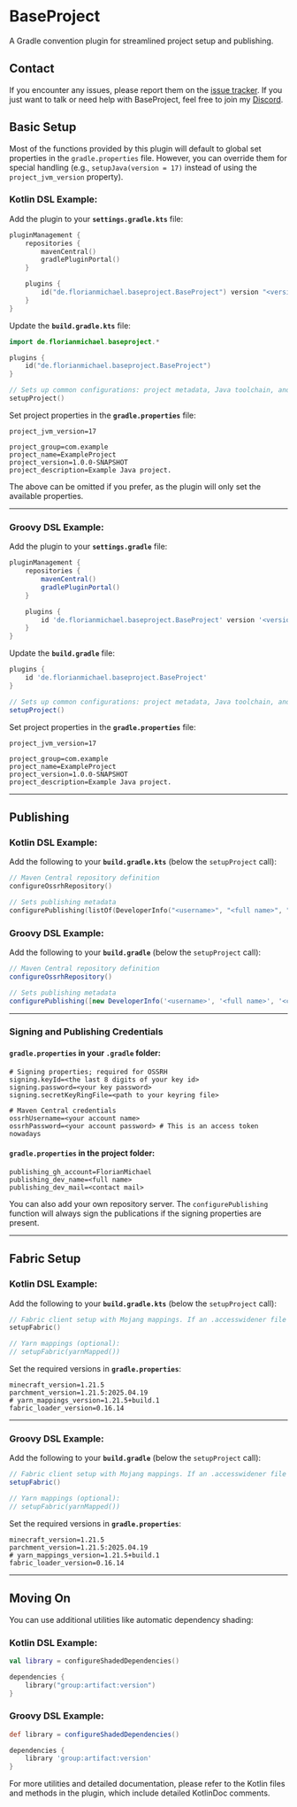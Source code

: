 # BaseProject
A Gradle convention plugin for streamlined project setup and publishing.

## Contact
If you encounter any issues, please report them on the [issue tracker](https://github.com/FlorianMichael/BaseProject/issues).
If you just want to talk or need help with BaseProject, feel free to join my [Discord](https://florianmichael.de/discord).

## Basic Setup
Most of the functions provided by this plugin will default to global set properties in the `gradle.properties` file. However, you can override them for special handling (e.g., `setupJava(version = 17)` instead of using the `project_jvm_version` property).

### Kotlin DSL Example:
Add the plugin to your **`settings.gradle.kts`** file:

```kotlin
pluginManagement {
    repositories {
        mavenCentral()
        gradlePluginPortal()
    }

    plugins {
        id("de.florianmichael.baseproject.BaseProject") version "<version>"
    }
}
```

Update the **`build.gradle.kts`** file:

```kotlin
import de.florianmichael.baseproject.*

plugins {
    id("de.florianmichael.baseproject.BaseProject")
}

// Sets up common configurations: project metadata, Java toolchain, and compiler options
setupProject()
```

Set project properties in the **`gradle.properties`** file:

```properties
project_jvm_version=17

project_group=com.example
project_name=ExampleProject
project_version=1.0.0-SNAPSHOT
project_description=Example Java project.
```

The above can be omitted if you prefer, as the plugin will only set the available properties.

---

### Groovy DSL Example:
Add the plugin to your **`settings.gradle`** file:

```groovy
pluginManagement {
    repositories {
        mavenCentral()
        gradlePluginPortal()
    }

    plugins {
        id 'de.florianmichael.baseproject.BaseProject' version '<version>'
    }
}
```

Update the **`build.gradle`** file:

```groovy
plugins {
    id 'de.florianmichael.baseproject.BaseProject'
}

// Sets up common configurations: project metadata, Java toolchain, and compiler options
setupProject()
```

Set project properties in the **`gradle.properties`** file:

```properties
project_jvm_version=17

project_group=com.example
project_name=ExampleProject
project_version=1.0.0-SNAPSHOT
project_description=Example Java project.
```

---

## Publishing
### Kotlin DSL Example:
Add the following to your **`build.gradle.kts`** (below the `setupProject` call):

```kotlin
// Maven Central repository definition
configureOssrhRepository()

// Sets publishing metadata
configurePublishing(listOf(DeveloperInfo("<username>", "<full name>", "<contact mail>")))
```

### Groovy DSL Example:
Add the following to your **`build.gradle`** (below the `setupProject` call):

```groovy
// Maven Central repository definition
configureOssrhRepository()

// Sets publishing metadata
configurePublishing([new DeveloperInfo('<username>', '<full name>', '<contact mail>')])
```

---

### Signing and Publishing Credentials
#### **`gradle.properties` in your `.gradle` folder:**
```properties
# Signing properties; required for OSSRH
signing.keyId=<the last 8 digits of your key id>
signing.password=<your key password>
signing.secretKeyRingFile=<path to your keyring file>

# Maven Central credentials
ossrhUsername=<your account name>
ossrhPassword=<your account password> # This is an access token nowadays
```

#### **`gradle.properties` in the project folder:**

```properties
publishing_gh_account=FlorianMichael
publishing_dev_name=<full name>
publishing_dev_mail=<contact mail>
```

You can also add your own repository server. The `configurePublishing` function will always sign the publications if the signing properties are present.

---

## Fabric Setup
### Kotlin DSL Example:
Add the following to your **`build.gradle.kts`** (below the `setupProject` call):

```kotlin
// Fabric client setup with Mojang mappings. If an .accesswidener file with the project name is present, it will also be loaded.
setupFabric()

// Yarn mappings (optional):
// setupFabric(yarnMapped())
```

Set the required versions in **`gradle.properties`**:

```properties
minecraft_version=1.21.5
parchment_version=1.21.5:2025.04.19
# yarn_mappings_version=1.21.5+build.1
fabric_loader_version=0.16.14
```

---

### Groovy DSL Example:
Add the following to your **`build.gradle`** (below the `setupProject` call):

```groovy
// Fabric client setup with Mojang mappings. If an .accesswidener file with the project name is present, it will also be loaded.
setupFabric()

// Yarn mappings (optional):
// setupFabric(yarnMapped())
```

Set the required versions in **`gradle.properties`**:

```properties
minecraft_version=1.21.5
parchment_version=1.21.5:2025.04.19
# yarn_mappings_version=1.21.5+build.1
fabric_loader_version=0.16.14
```

---

## Moving On
You can use additional utilities like automatic dependency shading:

### Kotlin DSL Example:
```kotlin
val library = configureShadedDependencies()

dependencies {
    library("group:artifact:version")
}
```

### Groovy DSL Example:
```groovy
def library = configureShadedDependencies()

dependencies {
    library 'group:artifact:version'
}
```

For more utilities and detailed documentation, please refer to the Kotlin files and methods in the plugin, which include detailed KotlinDoc comments.
